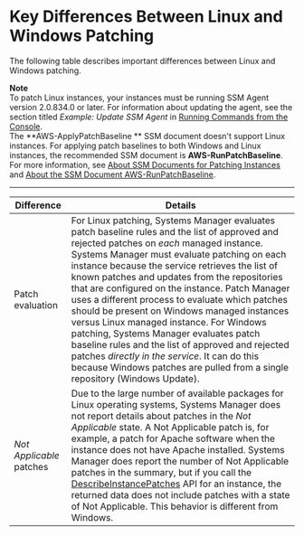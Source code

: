 # Key Differences Between Linux and Windows Patching<a name="sysman-patch-differences"></a>

The following table describes important differences between Linux and Windows patching\.

**Note**  
To patch Linux instances, your instances must be running SSM Agent version 2\.0\.834\.0 or later\. For information about updating the agent, see the section titled *Example: Update SSM Agent* in [Running Commands from the Console](rc-console.md)\.  
The **AWS\-ApplyPatchBaseline ** SSM document doesn't support Linux instances\. For applying patch baselines to both Windows and Linux instances, the recommended SSM document is **AWS\-RunPatchBaseline**\. For more information, see [About SSM Documents for Patching Instances](patch-manager-ssm-documents.md) and [About the SSM Document AWS\-RunPatchBaseline](patch-manager-about-aws-runpatchbaseline.md)\.


****  

| Difference | Details | 
| --- | --- | 
|  Patch evaluation  | For Linux patching, Systems Manager evaluates patch baseline rules and the list of approved and rejected patches on *each* managed instance\. Systems Manager must evaluate patching on each instance because the service retrieves the list of known patches and updates from the repositories that are configured on the instance\. Patch Manager uses a different process to evaluate which patches should be present on Windows managed instances versus Linux managed instance\. For Windows patching, Systems Manager evaluates patch baseline rules and the list of approved and rejected patches *directly in the service*\. It can do this because Windows patches are pulled from a single repository \(Windows Update\)\.  | 
|  *Not Applicable* patches  |  Due to the large number of available packages for Linux operating systems, Systems Manager does not report details about patches in the *Not Applicable* state\. A Not Applicable patch is, for example, a patch for Apache software when the instance does not have Apache installed\. Systems Manager does report the number of Not Applicable patches in the summary, but if you call the [DescribeInstancePatches](https://docs.aws.amazon.com/systems-manager/latest/APIReference/API_DescribeInstancePatches.html) API for an instance, the returned data does not include patches with a state of Not Applicable\. This behavior is different from Windows\.  | 